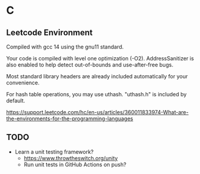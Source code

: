 # C

## Leetcode Environment

Compiled with gcc 14 using the gnu11 standard.

Your code is compiled with level one optimization (-O2). AddressSanitizer is also enabled to help detect out-of-bounds and use-after-free bugs.

Most standard library headers are already included automatically for your convenience.

For hash table operations, you may use uthash. "uthash.h" is included by default.

<https://support.leetcode.com/hc/en-us/articles/360011833974-What-are-the-environments-for-the-programming-languages>

## TODO

- Learn a unit testing framework?
  - <https://www.throwtheswitch.org/unity>
  - Run unit tests in GitHub Actions on push?
